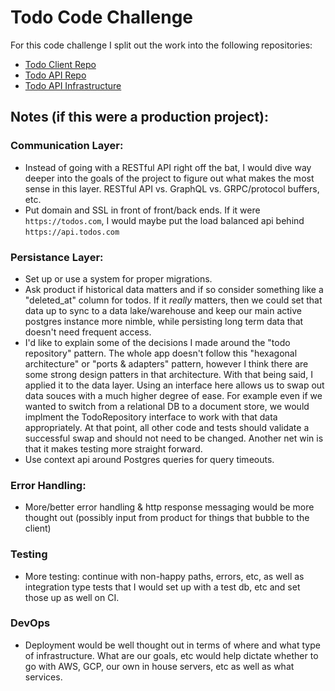 # Todo Code Challenge
For this code challenge I split out the work into the following repositories:

- [Todo Client Repo](https://github.com/bradford-hamilton/todo-client)
- [Todo API Repo](https://github.com/bradford-hamilton/todo-api)
- [Todo API Infrastructure](https://github.com/bradford-hamilton/todo-infra)

## Notes (if this were a production project):
### Communication Layer:
- Instead of going with a RESTful API right off the bat, I would dive way deeper into the goals of the project to figure out what makes the most sense in this layer. RESTful API vs. GraphQL vs. GRPC/protocol buffers, etc.
- Put domain and SSL in front of front/back ends. If it were `https://todos.com`, I would maybe put the load balanced api behind `https://api.todos.com`

### Persistance Layer:
- Set up or use a system for proper migrations.
- Ask product if historical data matters and if so consider something like a "deleted_at" column for todos. If it _really_ matters, then we could set that data up to sync to a data lake/warehouse and keep our main active postgres instance more nimble, while persisting long term data that doesn't need frequent access.
- I'd like to explain some of the decisions I made around the "todo repository" pattern. The whole app doesn't follow this "hexagonal architecture" or "ports & adapters" pattern, however I think there are some strong design patters in that architecture. With that being said, I applied it to the data layer. Using an interface here allows us to swap out data souces with a much higher degree of ease. For example even if we wanted to switch from a relational DB to a document store, we would implment the TodoRepository interface to work with that data appropriately. At that point, all other code and tests should validate a successful swap and should not need to be changed. Another net win is that it makes testing more straight forward.
- Use context api around Postgres queries for query timeouts.

### Error Handling:
- More/better error handling & http response messaging would be more thought out (possibly input from product for things that bubble to the client)

### Testing
- More testing: continue with non-happy paths, errors, etc, as well as integration type tests that I would set up with a test db, etc and set those up as well on CI.

### DevOps
- Deployment would be well thought out in terms of where and what type of infrastructure. What are our goals, etc would help dictate whether to go with AWS, GCP, our own in house servers, etc as well as what services.